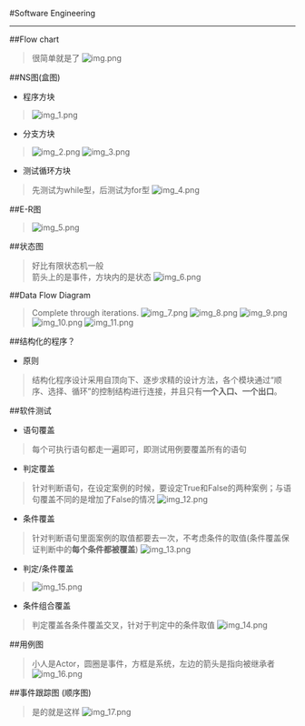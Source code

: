 #Software Engineering
***
##Flow chart
> 很简单就是了
> ![img.png](img.png)

##NS图(盒图)
- 程序方块
>![img_1.png](img_1.png)
- 分支方块 
> ![img_2.png](img_2.png)
> ![img_3.png](img_3.png)
- 测试循环方块
> 先测试为while型，后测试为for型
> ![img_4.png](img_4.png)

##E-R图
> ![img_5.png](img_5.png)

##状态图
> 好比有限状态机一般  
> 箭头上的是事件，方块内的是状态
> ![img_6.png](img_6.png)

##Data Flow Diagram
> Complete through iterations.
> ![img_7.png](img_7.png)
> ![img_8.png](img_8.png)
> ![img_9.png](img_9.png)
> ![img_10.png](img_10.png)
> ![img_11.png](img_11.png)

##结构化的程序？
- 原则
> 结构化程序设计采用自顶向下、逐步求精的设计方法，各个模块通过“顺序、选择、循环”的控制结构进行连接，并且只有**一个入口、一个出口**。

##软件测试
- 语句覆盖
> 每个可执行语句都走一遍即可，即测试用例要覆盖所有的语句
- 判定覆盖
> 针对判断语句，在设定案例的时候，要设定True和False的两种案例；与语句覆盖不同的是增加了False的情况
> ![img_12.png](img_12.png)
- 条件覆盖
> 针对判断语句里面案例的取值都要去一次，不考虑条件的取值(条件覆盖保证判断中的**每个条件都被覆盖**)
> ![img_13.png](img_13.png)
- 判定/条件覆盖
> ![img_15.png](img_15.png)
- 条件组合覆盖
> 判定覆盖各条件覆盖交叉，针对于判定中的条件取值
> ![img_14.png](img_14.png)

##用例图
> 小人是Actor，圆圈是事件，方框是系统，左边的箭头是指向被继承者
> ![img_16.png](img_16.png)

##事件跟踪图 (顺序图)
> 是的就是这样
> ![img_17.png](img_17.png)



